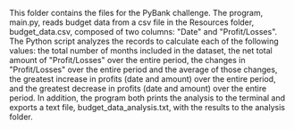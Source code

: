 This folder contains the files for the PyBank challenge.  The program, main.py, reads budget data from a csv file in 
the Resources folder, budget_data.csv, composed of two columns: "Date" and "Profit/Losses".  The Python script analyzes 
the records to calculate each of the following values: the total number of months included in the dataset, the net total 
amount of "Profit/Losses" over the entire period, the changes in "Profit/Losses" over the entire period and the average 
of those changes, the greatest increase in profits (date and amount) over the entire period, and the greatest decrease 
in profits (date and amount) over the entire period.  In addition, the program both prints the analysis to the terminal 
and exports a text file, budget_data_analysis.txt, with the results to the analysis folder.
